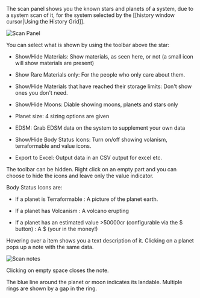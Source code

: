 The scan panel shows you the known stars and planets of a system, due to a system scan of it, for the system selected by the [[history window cursor|Using the History Grid]].

![Scan Panel](https://i.imgur.com/LRtSdcV.png)

You can select what is shown by using the toolbar above the star:

* Show/Hide Materials: Show materials, as seen here, or not (a small icon will show materials are present)

* Show Rare Materials only: For the people who only care about them.

* Show/Hide Materials that have reached their storage limits: Don't show ones you don't need.

* Show/Hide Moons: Diable showing moons, planets and stars only

* Planet size:  4 sizing options are given

* EDSM: Grab EDSM data on the system to supplement your own data

* Show/Hide Body Status Icons: Turn on/off showing volanism, terraformable and value icons.

* Export to Excel: Output data in an CSV output for excel etc.

The toolbar can be hidden. Right click on an empty part and you can choose to hide the icons and leave only the value indicator.

Body Status Icons are:

* If a planet is Terraformable : A picture of the planet earth.

* If a planet has Volcanism : A volcano erupting

* If a planet has an estimated value >50000cr (configurable via the $ button) : A $ (your in the money!)

Hovering over a item shows you a text description of it.  Clicking on a planet pops up a note with the same data.

![Scan notes](http://i.imgur.com/Rdh8TqX.png)

Clicking on empty space closes the note.

The blue line around the planet or moon indicates its landable.  Multiple rings are shown by a gap in the ring.
